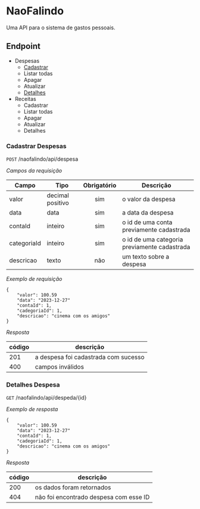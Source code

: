 # NaoFalindo

Uma API para o sistema de gastos pessoais.

## Endpoint

- Despesas
    - [Cadastrar](#cadastrar-despesas)
    - Listar todas
    - Apagar
    - Atualizar
    - [Detalhes](#detalhes-despesa)
- Receitas
    - Cadastrar
    - Listar todas
    - Apagar
    - Atualizar
    - Detalhes

### Cadastrar Despesas

`POST` /naofalindo/api/despesa

*Campos da requisição*

| Campo     | Tipo  | Obrigatório | Descrição
|-----------|-------|:-----------:|----------
|valor      |decimal positivo|sim| o valor da despesa
|data       |data   |sim| a data da despesa
|contaId    |inteiro|sim| o id de uma conta previamente cadastrada
|categoriaId|inteiro|sim| o id de uma categoria previamente cadastrada
|descricao  |texto  |não| um texto sobre a despesa

*Exemplo de requisição*
```
{
    "valor": 100.59
    "data": "2023-12-27"
    "contaId": 1,
    "cadegoriaId": 1,
    "descricao": "cinema com os amigos"
}
```

*Resposta*

| código | descrição
|--------|---------
|201| a despesa foi cadastrada com sucesso
|400| campos inválidos

### Detalhes Despesa

`GET` /naofalindo/api/despeda/{id}

*Exemplo de resposta*
```
{
    "valor": 100.59
    "data": "2023-12-27"
    "contaId": 1,
    "cadegoriaId": 1,
    "descricao": "cinema com os amigos"
}
```

*Resposta*

| código | descrição
|--------|---------
|200| os dados foram retornados
|404| não foi encontrado despesa com esse ID

